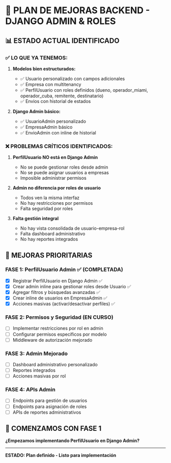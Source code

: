 # 🚀 PLAN DE MEJORAS BACKEND - DJANGO ADMIN & ROLES

## 📊 **ESTADO ACTUAL IDENTIFICADO**

### ✅ **LO QUE YA TENEMOS:**

1. **Modelos bien estructurados:**

   - ✅ Usuario personalizado con campos adicionales
   - ✅ Empresa con multitenancy
   - ✅ PerfilUsuario con roles definidos (dueno, operador_miami, operador_cuba, remitente, destinatario)
   - ✅ Envios con historial de estados

2. **Django Admin básico:**
   - ✅ UsuarioAdmin personalizado
   - ✅ EmpresaAdmin básico
   - ✅ EnvioAdmin con inline de historial

### ❌ **PROBLEMAS CRÍTICOS IDENTIFICADOS:**

1. **PerfilUsuario NO está en Django Admin**

   - No se puede gestionar roles desde admin
   - No se puede asignar usuarios a empresas
   - Imposible administrar permisos

2. **Admin no diferencia por roles de usuario**

   - Todos ven la misma interfaz
   - No hay restricciones por permisos
   - Falta seguridad por roles

3. **Falta gestión integral**
   - No hay vista consolidada de usuario-empresa-rol
   - Falta dashboard administrativo
   - No hay reportes integrados

## 🔧 **MEJORAS PRIORITARIAS**

### **FASE 1: PerfilUsuario Admin** ✅ (COMPLETADA)

- [x] Registrar PerfilUsuario en Django Admin ✅
- [x] Crear admin inline para gestionar roles desde Usuario ✅
- [x] Agregar filtros y búsquedas avanzadas ✅
- [x] Crear inline de usuarios en EmpresaAdmin ✅
- [x] Acciones masivas (activar/desactivar perfiles) ✅

### **FASE 2: Permisos y Seguridad** (EN CURSO)

- [ ] Implementar restricciones por rol en admin
- [ ] Configurar permisos específicos por modelo
- [ ] Middleware de autorización mejorado

### **FASE 3: Admin Mejorado**

- [ ] Dashboard administrativo personalizado
- [ ] Reportes integrados
- [ ] Acciones masivas por rol

### **FASE 4: APIs Admin**

- [ ] Endpoints para gestión de usuarios
- [ ] Endpoints para asignación de roles
- [ ] APIs de reportes administrativos

## 🎯 **COMENZAMOS CON FASE 1**

**¿Empezamos implementando PerfilUsuario en Django Admin?**

---

**ESTADO: Plan definido - Listo para implementación**
